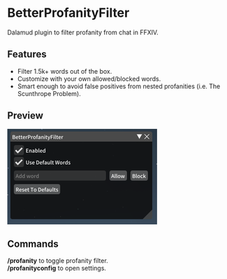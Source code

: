# BetterProfanityFilter
Dalamud plugin to filter profanity from chat in FFXIV.

## Features
- Filter 1.5k+ words out of the box.
- Customize with your own allowed/blocked words.
- Smart enough to avoid false positives from nested profanities (i.e. The Scunthrope Problem).

## Preview

![image](assets/preview.png)<br>

## Commands

**/profanity** to toggle profanity filter.<br>
**/profanityconfig** to open settings.<br>

